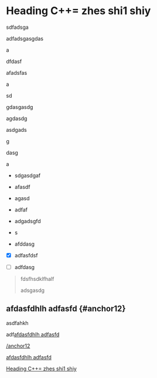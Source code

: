 # Heading C++= zhes shi1 shiy

sdfadsga

adfadsgasgdas

a

dfdasf

afadsfas

a

sd

gdasgasdg

agdasdg

asdgads

g

dasg

a

* sdgasdgaf
* afasdf
* agasd

* adfaf

* adgadsgfd

* s

* afddasg

* [x] adfasfdsf

* [ ] adfdasg

> fdsfhsdklfhalf
>
> adsgasdg

## afdasfdhlh adfasfd {#anchor12}

asdfahkh

adf[afdasfdhlh adfasfd](#anchor12)

[/anchor12](/anchor12)

[afdasfdhlh adfasfd](#anchor12)

[Heading C++= zhes shi1 shiy](#heading-c-zhes-shi1-shiy)

